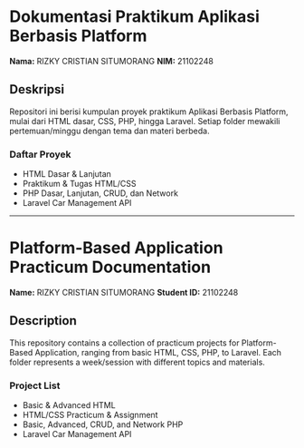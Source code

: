 # Dokumentasi Praktikum Aplikasi Berbasis Platform

**Nama:** RIZKY CRISTIAN SITUMORANG
**NIM:** 21102248

## Deskripsi
Repositori ini berisi kumpulan proyek praktikum Aplikasi Berbasis Platform, mulai dari HTML dasar, CSS, PHP, hingga Laravel. Setiap folder mewakili pertemuan/minggu dengan tema dan materi berbeda.

### Daftar Proyek
- HTML Dasar & Lanjutan
- Praktikum & Tugas HTML/CSS
- PHP Dasar, Lanjutan, CRUD, dan Network
- Laravel Car Management API

---

# Platform-Based Application Practicum Documentation

**Name:** RIZKY CRISTIAN SITUMORANG
**Student ID:** 21102248

## Description
This repository contains a collection of practicum projects for Platform-Based Application, ranging from basic HTML, CSS, PHP, to Laravel. Each folder represents a week/session with different topics and materials.

### Project List
- Basic & Advanced HTML
- HTML/CSS Practicum & Assignment
- Basic, Advanced, CRUD, and Network PHP
- Laravel Car Management API
